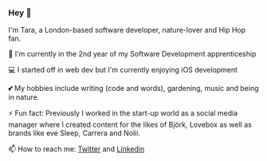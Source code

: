 ### Hey :wave:

I'm Tara, a London-based software developer, nature-lover and Hip Hop fan.

:memo: I'm currently in the 2nd year of my Software Development apprenticeship

:computer: I started off in web dev but I'm currently enjoying iOS development

:two_hearts: My hobbies include writing (code and words), gardening, music and being in nature.

⚡ Fun fact: Previously I worked in the start-up world as a social media manager where I created content for the likes of Björk, Lovebox as well as brands like eve Sleep, Carrera and Nolii.

📫 How to reach me: [Twitter](https://twitter.com/tarajaneseton) and [Linkedin](https://uk.linkedin.com/in/tarajaneseton)


<!--
**tarajaneseton/tarajaneseton** is a ✨ _special_ ✨ repository because its `README.md` (this file) appears on your GitHub profile.

Here are some ideas to get you started:

- 🔭 I’m currently working on ...
- 🌱 I’m currently learning ...
- 👯 I’m looking to collaborate on ...
- 🤔 I’m looking for help with ...
- 💬 Ask me about ...
- 📫 How to reach me: ...
- 😄 Pronouns: ...
- ⚡ Fun fact: ...
-->
